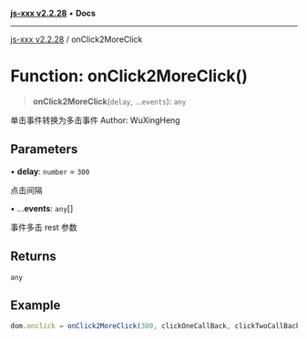 [**js-xxx v2.2.28**](../README.md) • **Docs**

***

[js-xxx v2.2.28](../README.md) / onClick2MoreClick

# Function: onClick2MoreClick()

> **onClick2MoreClick**(`delay`, ...`events`): `any`

单击事件转换为多击事件
Author: WuXingHeng

## Parameters

• **delay**: `number` = `300`

点击间隔

• ...**events**: `any`[]

事件多击 rest 参数

## Returns

`any`

## Example

```ts
dom.onclick = onClick2MoreClick(300, clickOneCallBack, clickTwoCallBack, clickThreeCallBack, clickFourCallBack); /// void
```
